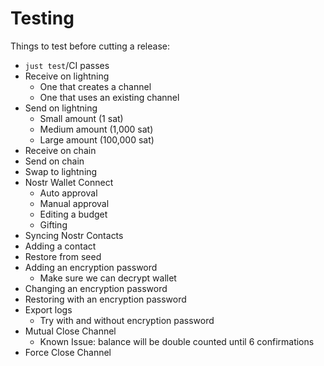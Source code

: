 # Testing

Things to test before cutting a release:

- `just test`/CI passes
- Receive on lightning
  - One that creates a channel
  - One that uses an existing channel
- Send on lightning
  - Small amount (1 sat)
  - Medium amount (1,000 sat)
  - Large amount (100,000 sat)
- Receive on chain
- Send on chain
- Swap to lightning
- Nostr Wallet Connect
  - Auto approval
  - Manual approval
  - Editing a budget
  - Gifting
- Syncing Nostr Contacts
- Adding a contact
- Restore from seed
- Adding an encryption password
  - Make sure we can decrypt wallet
- Changing an encryption password
- Restoring with an encryption password
- Export logs
  - Try with and without encryption password
- Mutual Close Channel
  - Known Issue: balance will be double counted until 6 confirmations
- Force Close Channel
